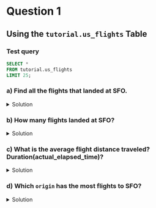 # Question 1

## Using the `tutorial.us_flights` Table

### Test query

```SQL
SELECT *
FROM tutorial.us_flights
LIMIT 25;
```

### a) Find all the flights that landed at SFO.
<details>
  <summary>Solution</summary>

  ```SQL
  SELECT *
  FROM tutorial.us_flights
  WHERE dest = 'SFO';
  ```

</details>

### b) How many flights landed at SFO?

<details>
  <summary>Solution</summary>

  ```SQL
  SELECT COUNT(*)
  FROM tutorial.us_flights
  WHERE dest = 'SFO';
  ```

</details>

### c) What is the average flight distance traveled? Duration(actual_elapsed_time)?

<details>
  <summary>Solution</summary>

  ```SQL
  SELECT AVG(distance)
  FROM tutorial.us_flights
  WHERE dest = 'SFO';
  ```

</details>

### d) Which `origin` has the most flights to SFO?

<details>
  <summary>Solution</summary>

  ```SQL
SELECT origin, COUNT(*) as count 
FROM tutorial.us_flights
WHERE dest = 'SFO'
GROUP BY origin
ORDER BY count DESC;
  ```

</details>
